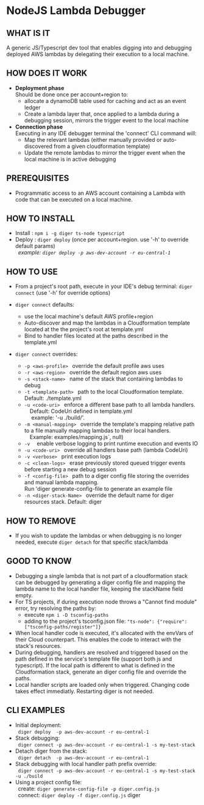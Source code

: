 # NodeJS Lambda Debugger
## WHAT IS IT 
A generic JS/Typescript dev tool that enables digging into and debugging deployed AWS lambdas by delegating their execution to a local machine. 

## HOW DOES IT WORK 
* __Deployment phase__
    <br>Should be done once per account+region to:
    - allocate a dynamoDB table used for caching and act as an event ledger
    - Create a lambda layer that, once applied to a lambda during a debugging session, mirrors the trigger event to the local machine
* __Connection phase__
    <br>Executing in any IDE debugger terminal the 'connect' CLI command  will:
    - Map the relevant lambdas (either manually provided or auto-discovered from a given cloudformation template)
    - Update the remote lambdas to mirror the trigger event when the local machine is in active debugging

## PREREQUISITES 
* Programmatic access to an AWS account containing a Lambda with code that can be executed on a local machine.

## HOW TO INSTALL 
* Install : `npm i -g diger ts-node typescript`
* Deploy : `diger deploy` (once per account+region. use '-h' to override default params)
    <br>&ensp;*example: `diger deploy -p aws-dev-account -r eu-central-1`*

## HOW TO USE 
* From a project's root path, execute in your IDE's debug terminal: `diger connect` (use '-h' for override options)
* `diger connect` defaults:
    - use the local machine's default AWS profile+region
    - Auto-discover and map the lambdas in a Cloudformation template located at the the project's root at template.yml
    - Bind to handler files located at the paths described in the template.yml

* `diger connect` overrides:
    - `-p <aws-profile>`    &ensp;override the default profile aws uses
    - `-r <aws-region>`     &ensp;override the default region aws uses
    - `-s <stack-name>`     &ensp;name of the stack that containing lambdas to debug
    - `-t <template-path>`  &ensp;path to the local Cloudformation template. Default: ./template.yml
    - `-u <code-uri>`       &ensp;enforce a different base path to all lambda handlers. 
                                <br>&ensp;&ensp;Default: CodeUri defined in template.yml
                                  <br>&ensp;&ensp; example: '-u ./build/'.
    - `-m <manual-mapping>` &ensp;override the template's mapping relative path to a file manually mapping lambdas to their local handlers. 
                                <br>&ensp;&ensp;Example: examples/mapping.js`, null)
    - `-v `                 &ensp;enable verbose logging to print runtime execution and events IO
    - `-u <code-uri>`       &ensp;override all handlers base path (lambda CodeUri)
    - `-v <verbose>`        &ensp;print execution logs
    - `-c <clean-logs>`     &ensp;erase previously stored queued trigger events before starting a new debug session
    - `-f <config-file>`    &ensp;path to a diger config file storing the overrides and manual lambda mapping. <br>Run 'diger generate-config-file to generate an example file
    - `-n <diger-stack-Name>` &ensp;override the default name for diger resources stack. Default: diger
## HOW TO REMOVE
* If you wish to update the lambdas or when debugging is no longer needed, execute `diger detach` for that specific stack/lambda

## GOOD TO KNOW 
* Debugging a single lambda that is not part of a cloudformation stack can be debugged by 
    generating a diger config file and mapping the lambda name to the local handler file, keeping the stackName field empty. 
* For TS projects, if during execution node throws a "Cannot find module" error, try resolving the paths by:
  - execute `npm i -D tsconfig-paths`
  - adding to the project's tsconfig.json file: `"ts-node": {"require": ["tsconfig-paths/register"]}`
* When local handler code is executed, it's allocated with the envVars of their Cloud counterpart.
    This enables the code to interact with the stack's resources. 
* During debugging, handlers are resolved and triggered based on the path defined in the service's template file (support both js and typescript). 
    If the local path is different to what is defined in the Cloudformation stack, generate an diger config file and override the paths.
* Local handler scripts are loaded only when triggered. Changing code takes effect immediatly. Restarting diger is not needed.

## CLI EXAMPLES
* Initial deployment: 
    <br>&ensp;`diger deploy  -p aws-dev-account -r eu-central-1`
* Stack debugging:
    <br>&ensp;`diger connect -p aws-dev-account -r eu-central-1 -s my-test-stack`
* Detach diger from the stack:
    <br>&ensp;`diger detach  -p aws-dev-account -r eu-central-1`
* Stack debugging with local handler path prefix override:
    <br>&ensp;`diger connect -p aws-dev-account -r eu-central-1 -s my-test-stack -u ./build`
* Using a project config file:
    <br>&ensp;create:  `diger generate-config-file -p diger.config.js`
    <br>&ensp;connect: `diger deploy -f diger.config.js`
diger
